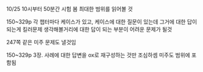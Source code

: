 10/25 10시부터 50분간 시험 봄
최대한 범위를 읽어볼 것

150~329p
각 챕터마다 케이스가 있고, 케이스에 대한 질문이 있는데 그거에 대한 답이 되는게 킬러문제
생각해볼거리에 대한 답이 되는 부분이 어려운 문제가 될것

247쪽 같은 미주 문제도 낼것임

150~329p
3장.
사례에 대한 답변을 ox로 재구성하는 것만 조심하셈
미주도 범위에 포함됨